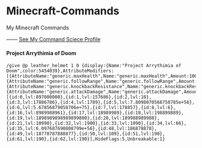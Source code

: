 # Minecraft-Commands
My Minecraft Commands

─── [See My Command Sciece Profile](https://minecraftcommand.science/profile/legamer)

#### Project Arrythimia of Doom

    /give @p leather_helmet 1 0 {display:{Name:"Project Arrythimia of Doom",color:5454039},AttributeModifiers:    [{AttributeName:"generic.maxHealth",Name:"generic.maxHealth",Amount:100,Operation:2,UUIDMost:49474,UUIDLeast:511776},{AttributeName:"generic.followRange",Name:"generic.followRange",Amount:32,Operation:0,UUIDMost:3782,UUIDLeast:365462},{AttributeName:"generic.knockbackResistance",Name:"generic.knockbackResistance",Amount:76768,Operation:2,UUIDMost:27119,UUIDLeast:13977},{AttributeName:"generic.attackDamage",Name:"generic.attackDamage",Amount:1e+150,Operation:0,UUIDMost:53647,UUIDLeast:309225}],ench:[{id:0,lvl:897000000},{id:1,lvl:157686},{id:2,lvl:10},{id:3,lvl:17886786},{id:4,lvl:1789},{id:5,lvl:7.8098070568750785e+56},{id:6,lvl:5.67856879058706e+75},{id:7,lvl:178857},{id:8,lvl:6},{id:16,lvl:8989988961},{id:17,lvl:18989989},{id:18,lvl:198899889},{id:19,lvl:1898989898989899800},{id:20,lvl:189988989988},{id:21,lvl:10990},{id:32,lvl:1900},{id:33,lvl:1090},{id:34,lvl:66},{id:35,lvl:6.097687690808799e+56},{id:48,lvl:186878878},{id:49,lvl:18778787888877},{id:50,lvl:109},{id:51,lvl:190},{id:61,lvl:190},{id:62,lvl:190}],HideFlags:5,Unbreakable:1}




